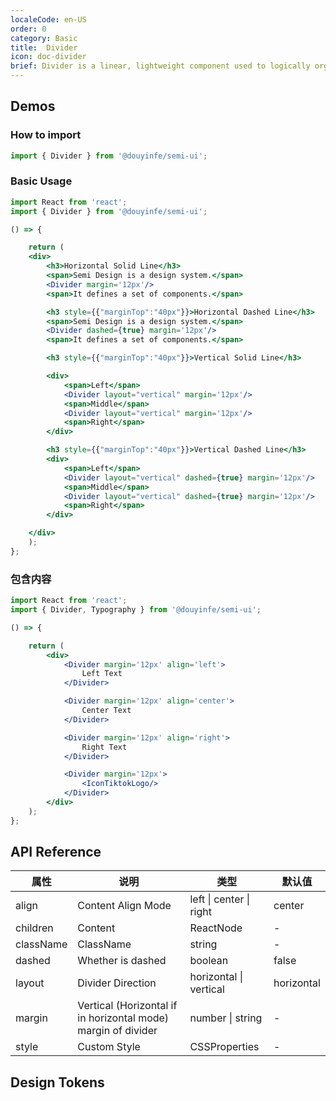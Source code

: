```yaml
---
localeCode: en-US
order: 0
category: Basic
title:  Divider
icon: doc-divider
brief: Divider is a linear, lightweight component used to logically organize element content and page structure or areas.
---
```


## Demos

### How to import

```jsx import
import { Divider } from '@douyinfe/semi-ui';
```

### Basic Usage

```jsx live=true
import React from 'react';
import { Divider } from '@douyinfe/semi-ui';

() => {

    return (
    <div>
        <h3>Horizontal Solid Line</h3>
        <span>Semi Design is a design system.</span>
        <Divider margin='12px'/>
        <span>It defines a set of components.</span>

        <h3 style={{"marginTop":"40px"}}>Horizontal Dashed Line</h3>
        <span>Semi Design is a design system.</span>
        <Divider dashed={true} margin='12px'/>
        <span>It defines a set of components.</span>

        <h3 style={{"marginTop":"40px"}}>Vertical Solid Line</h3>

        <div>
            <span>Left</span>
            <Divider layout="vertical" margin='12px'/>
            <span>Middle</span>
            <Divider layout="vertical" margin='12px'/>
            <span>Right</span>
        </div>

        <h3 style={{"marginTop":"40px"}}>Vertical Dashed Line</h3>
        <div>
            <span>Left</span>
            <Divider layout="vertical" dashed={true} margin='12px'/>
            <span>Middle</span>
            <Divider layout="vertical" dashed={true} margin='12px'/>
            <span>Right</span>
        </div>

    </div>
    );
};

```

### 包含内容

```jsx live=true
import React from 'react';
import { Divider, Typography } from '@douyinfe/semi-ui';

() => {

    return (
        <div>
            <Divider margin='12px' align='left'>
                Left Text
            </Divider>

            <Divider margin='12px' align='center'>
                Center Text
            </Divider>

            <Divider margin='12px' align='right'>
                Right Text
            </Divider>

            <Divider margin='12px'>
                <IconTiktokLogo/>
            </Divider>
        </div>
    );
};


```

## API Reference

| 属性        | 说明                                                            | 类型          | 默认值     |
|-----------|---------------------------------------------------------------|-------------|---------|
| align     | Content Align Mode                                            | left \| center \| right | center      |
| children  | Content                                                       | ReactNode   | -       | 
| className | ClassName                                                     | string      | -       |
| dashed    | Whether is dashed                                             | boolean     | false   |
| layout    | Divider Direction                                             | horizontal \| vertical | horizontal    |
| margin    | Vertical (Horizontal if in horizontal mode) margin of divider | number \| string  | -        |
| style     | Custom Style                                                  | CSSProperties | -       |

## Design Tokens
<DesignToken/>

